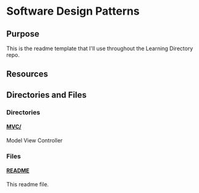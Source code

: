 # Software Design Patterns

## Purpose

This is the readme template that I'll use throughout the Learning Directory repo.

## Resources

## Directories and Files

### Directories

#### [MVC/](./MVC/)

Model View Controller

### Files

#### [README](./README.md)

This readme file.
